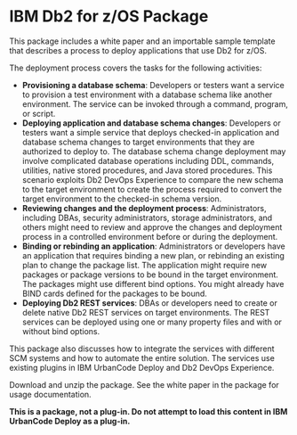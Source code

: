 # IBM Db2 for z/OS Package

This package includes a white paper and an importable sample template that describes a process to deploy applications that use Db2 for z/OS.

The deployment process covers the tasks for the following activities:
- **Provisioning a database schema**: Developers or testers want a service to provision a test environment with a database schema like another environment. The service can be invoked through a command, program, or script.
- **Deploying application and database schema changes**: Developers or testers want a simple service that deploys checked-in application and database schema changes to target environments that they are authorized to deploy to. The database schema change deployment may involve complicated database operations including DDL, commands, utilities, native stored procedures, and Java stored procedures. This scenario exploits Db2 DevOps Experience to compare the new schema to the target environment to create the process required to convert the target environment to the checked-in schema version.
- **Reviewing changes and the deployment process**: Administrators, including DBAs, security administrators, storage administrators, and others might need to review and approve the changes and deployment process in a controlled environment before or during the deployment.
- **Binding or rebinding an application**: Administrators or developers have an application that requires binding a new plan, or rebinding an existing plan to change the package list. The application might require new packages or package versions to be bound in the target environment. The packages might use different bind options. You might already have BIND cards defined for the packages to be bound.
- **Deploying Db2 REST services**: DBAs or developers need to create or delete native Db2 REST services on target environments. The REST services can be deployed using one or many property files and with or without bind options.

This package also discusses how to integrate the services with different SCM systems and how to automate the entire solution. The services use existing plugins in IBM UrbanCode Deploy and Db2 DevOps Experience.

Download and unzip the package. See the white paper in the package for usage documentation.

**This is a package, not a plug-in. Do not attempt to load this content in IBM UrbanCode Deploy as a plug-in.**
